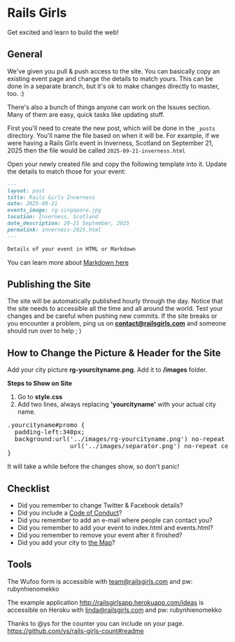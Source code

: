 # Rails Girls

Get excited and learn to build the web!

## General
We've given you pull & push access to the site. You can basically copy an existing event page and change the details to match yours.
This can be done in a separate branch, but it's ok to make changes directly to master, too. :)

There's also a bunch of things anyone can work on the Issues section. Many of them are easy, quick tasks like updating stuff.

First you'll need to create the new post, which will be done in the `_posts` directory. You'll name the file based on when it will be.
For example, if we were having a Rails Girls event in Inverness, Scotland on September 21, 2025 then the file would be called
`2025-09-21-inverness.html`

Open your newly created file and copy the following template into it. Update the details to match those
for your event:

```markdown
---
layout: post
title: Rails Girls Inverness
date: 2025-09-21
events_image: rg-singapore.jpg
location: Inverness, Scotland
date_description: 20-21 September, 2025
permalink: inverness-2025.html
---

Details of your event in HTML or Markdown
```

You can learn more about [Markdown here](https://help.github.com/articles/markdown-basics/)

## Publishing the Site
The site will be automatically published hourly through the day. Notice that the site needs to accessible all the time and all around the world. Test your changes and be careful when pushing new commits. If the site breaks or you encounter a problem, ping us on **[contact@railsgirls.com](mailto:contact@railsgirls.com)** and someone should run over to help ; )

## How to Change the Picture & Header for the Site

Add your city picture **rg-yourcityname.png**. Add it to **/images** folder.

**Steps to Show on Site**
 1. Go to **style.css**
 2. Add two lines, always replacing **'yourcityname'** with your actual city name.

<pre>.yourcityname#promo {
  padding-left:340px;
  background:url('../images/rg-yourcityname.png') no-repeat 0 10px,
                 url('../images/separator.png') no-repeat center bottom;
}
</pre>

It will take a while before the changes show, so don't panic!

## Checklist
- Did you remember to change Twitter & Facebook details?
- Did you include a [Code of Conduct](http://guides.railsgirls.com/guide/)?
- Did you remember to add an e-mail where people can contact you?
- Did you remember to add your event to index.html and events.html?
- Did you remember to remove your event after it finished?
- Did you add your city to [the Map](http://rails-girls-map.herokuapp.com/#)?


## Tools
The Wufoo form is accessible with team@railsgirls.com and pw: rubynhienomekko

The example application http://railsgirlsapp.herokuapp.com/ideas is accessible on Heroku with linda@railsgirls.com and pw: rubynhienomekko

Thanks to @ys for the counter you can include on your page.
https://github.com/ys/rails-girls-count#readme
